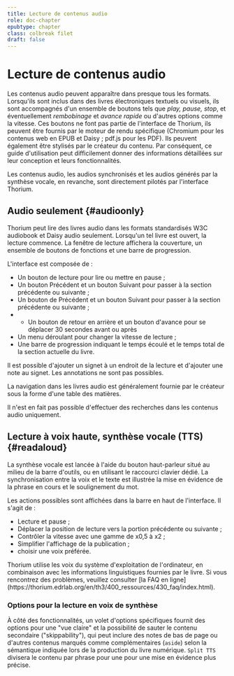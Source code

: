 ```yaml
---
title: Lecture de contenus audio
role: doc-chapter
epubtype: chapter
class: colbreak filet
draft: false
---
```


# Lecture de contenus audio

Les contenus audio peuvent apparaître dans presque tous les formats. Lorsqu'ils sont inclus dans des livres électroniques textuels ou visuels, ils sont accompagnés d'un ensemble de boutons tels que *play, pause, stop*, et éventuellement *rembobinage* et *avance rapide* ou d'autres options comme la vitesse. Ces boutons ne font pas partie de l'interface de Thorium, ils peuvent être fournis par le moteur de rendu spécifique (Chromium pour les contenus web en EPUB et Daisy ; pdf.js pour les PDF). Ils peuvent également être stylisés par le créateur du contenu. Par conséquent, ce guide d'utilisation peut difficilement donner des informations détaillées sur leur conception et leurs fonctionnalités.

Les contenus audio, les audios synchronisés et les audios générés par la synthèse vocale, en revanche, sont directement pilotés par l'interface Thorium.

## Audio seulement {#audioonly}

Thorium peut lire des livres audio dans les formats standardisés W3C audiobook et Daisy audio seulement. Lorsqu'un tel livre est ouvert, la lecture commence. La fenêtre de lecture affichera la couverture, un ensemble de boutons de fonctions et une barre de progression.

L'interface est composée de :
* Un bouton de lecture pour lire ou mettre en pause ;
* Un bouton Précédent et un bouton Suivant pour passer à la section précédente ou suivante ;
* Un bouton de Précédent et un bouton Suivant pour passer à la section précédente ou suivante ; 
* * Un bouton de retour en arrière et un bouton d'avance pour se déplacer 30 secondes avant ou après
* Un menu déroulant pour changer la vitesse de lecture ;
* Une barre de progression indiquant le temps écoulé et le temps total de la section actuelle du livre.

Il est possible d'ajouter un signet à un endroit de la lecture et d'ajouter une note au signet. Les annotations ne sont pas possibles.

La navigation dans les livres audio est généralement fournie par le créateur sous la forme d'une table des matières.

Il n'est en fait pas possible d'effectuer des recherches dans les contenus audio uniquement.


## Lecture à voix haute, synthèse vocale (TTS) {#readaloud}

La synthèse vocale est lancée à l'aide du bouton haut-parleur situé au milieu de la barre d'outils, ou en utilisant le raccourci clavier dédié.
La synchronisation entre la voix et le texte est illustrée la mise en évidence de la phrase en cours et le soulignement du mot.

Les actions possibles sont affichées dans la barre en haut de l'interface. Il s'agit de :

- Lecture et pause ;
- Déplacer la position de lecture vers la portion précédente ou suivante ;
- Contrôler la vitesse avec une gamme de x0,5 à x2 ;
- Simplifier l'affichage de la publication ;
- choisir une voix préférée.


<div class="framed">
Thorium utilise les voix du système d'exploitation de l'ordinateur, en
combinaison avec les informations linguistiques fournies par le livre.
Si vous rencontrez des problèmes, veuillez consulter [la FAQ en ligne](https://thorium.edrlab.org/en/th3/400_ressources/430_faq/index.html).

</div>

### Options pour la lecture en voix de synthèse

À côté des fonctionnalités, un volet d'options spécifiques fournit des options pour une "vue claire" et la possibilité de sauter le contenu secondaire ("skippability"), qui peut inclure des notes de bas de page ou d'autres contenus marqués comme complémentaires (`aside`) selon la sémantique indiquée lors de la production du livre numérique. `Split TTS` divisera le contenu par phrase pour une
pour une mise en évidence plus précise.
